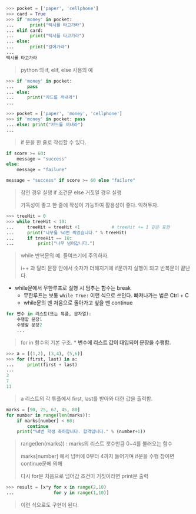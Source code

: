```python
>>> pocket = ['paper', 'cellphone']
>>> card = True
>>> if 'money' in pocket:
...      print("택시를 타고가라")
... elif card: 
...      print("택시를 타고가라")
... else:
...      print("걸어가라")
...
택시를 타고가라
```

> python 의 if, elif, else 사용의 예

````python
>>> if 'money' in pocket:
...     pass 
... else:
...     print("카드를 꺼내라")
...
````

```python
>>> pocket = ['paper', 'money', 'cellphone']
>>> if 'money' in pocket: pass
... else: print("카드를 꺼내라")
...
```

> if 문을 한 줄로 작성할 수 있다.

```python
if score >= 60:
    message = "success"
else:
    message = "failure"
```

```python
message = "success" if score >= 60 else "failure"
```

> 참인 경우 실행 if 조건문 else 거짓일 경우 실행
>
> 가독성이 좋고 한 줄에 작성이 가능하여 활용성이 좋다. 익혀두자.

```python
>>> treeHit = 0
>>> while treeHit < 10:
...     treeHit = treeHit +1			# treeHit += 1 같은 표현
...     print("나무를 %d번 찍었습니다." % treeHit)
...     if treeHit == 10:
...         print("나무 넘어갑니다.")
```

> while 반복문의 예. 들여쓰기에 주의하자.
>
>  i++ 과 달리 문장 안에서 숫자가 더해지기에 if문까지 실행이 되고 반복문이 끝난다.

- while문에서 무한루프로 실행 시 멈추는 함수는 break
  - 무한루프는 보통 `while True:` 이런 식으로 쓰인다. 빠져나가는 법은 Ctrl + C
  - while문의 맨 처음으로 돌아가고 싶을 땐 continue

```python
for 변수 in 리스트(또는 튜플, 문자열):
    수행할 문장1
    수행할 문장2
    ...
```

> for in 함수의 기본 구조. * **변수에 리스트 값이 대입되어 문장을 수행함.**

```python
>>> a = [(1,2), (3,4), (5,6)]
>>> for (first, last) in a:
...     print(first + last)
...
3
7
11
```

> a 리스트의 각 튜플에서 first, last를 받아와 더한 값을 출력함.

```python
marks = [90, 25, 67, 45, 80]
for number in range(len(marks)):
    if marks[number] < 60: 
        continue
    print("%d번 학생 축하합니다. 합격입니다." % (number+1))
```

> range(len(marks)) : marks의 리스트 갯수만큼 0~4를 불러오는 함수
>
> marks[number] 에서 넘버에 0부터 4까지 들어가며 if문을 수행 참이면 continue문에 의해
>
> 다시 for문 처음으로 넘어감 조건이 거짓이라면 print문 출력

```python
>>> result = [x*y for x in range(2,10)
...               for y in range(1,10)]

```

> 이런 식으로도 구현이 된다.